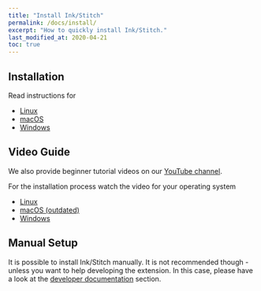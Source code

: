 ```yaml
---
title: "Install Ink/Stitch"
permalink: /docs/install/
excerpt: "How to quickly install Ink/Stitch."
last_modified_at: 2020-04-21
toc: true
---
```

## Installation

Read instructions for
* <i class="fab fa-linux"></i> [Linux](/docs/install-linux)
* <i class="fab fa-apple"></i> [macOS](/docs/install-macos)
* <i class="fab fa-windows"></i> [Windows](/docs/install/windows)

## Video Guide

We also provide beginner tutorial videos on our <i class="fab fa-youtube"></i> [YouTube channel](https://www.youtube.com/channel/UCJCDCFuT_xQoI55e10HRiRw).

For the installation process watch the video for your operating system
* <i class="fab fa-linux"></i> [Linux](https://www.youtube.com/watch?v=Dkb5UvsZUNg&list=PLvlbfDmZyXG1ORmeqHdp4aP7J71e7icJP&index=2)
* <i class="fab fa-apple"></i> [macOS (outdated)](https://www.youtube.com/watch?v=gmOVLNh9cu8&list=PLvlbfDmZyXG1ORmeqHdp4aP7J71e7icJP&index=3)
* <i class="fab fa-windows"></i> [Windows](https://www.youtube.com/watch?v=U5htzWZSjA8&list=PLvlbfDmZyXG1ORmeqHdp4aP7J71e7icJP&index=4)

## Manual Setup

It is possible to install Ink/Stitch manually. It is not recommended though - unless you want to help developing the extension.
In this case, please have a look at the [developer documentation](/developers/inkstitch/manual-setup/) section.
